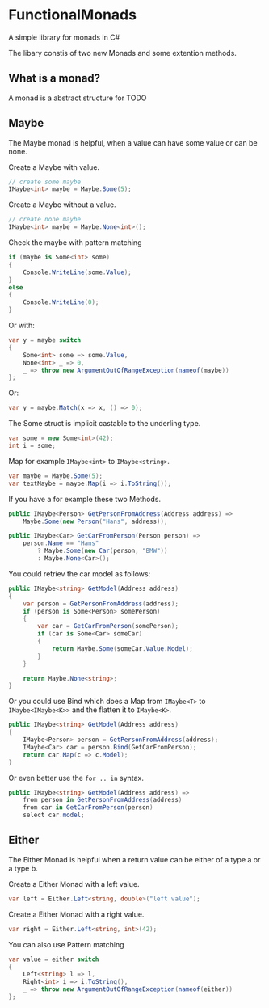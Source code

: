 # FunctionalMonads
A simple library for monads in C#

The libary constis of two new Monads and some extention methods.

## What is a monad?
A monad is a abstract structure for TODO

## Maybe
The Maybe monad is helpful, when a value can have some value or can be none.

Create a Maybe with value.
```csharp
// create some maybe
IMaybe<int> maybe = Maybe.Some(5);
```
Create a Maybe without a value.
```csharp
// create none maybe 
IMaybe<int> maybe = Maybe.None<int>();
```

Check the maybe with pattern matching
```csharp
if (maybe is Some<int> some)
{
    Console.WriteLine(some.Value);
}
else
{
    Console.WriteLine(0);
}
```
Or with:
```csharp
var y = maybe switch
{
    Some<int> some => some.Value,
    None<int> _ => 0,
    _ => throw new ArgumentOutOfRangeException(nameof(maybe))
};
```
Or:
```csharp
var y = maybe.Match(x => x, () => 0);
```
The Some struct is implicit castable to the underling type.
```csharp
var some = new Some<int>(42);
int i = some;
```
Map for example `IMaybe<int>` to `IMaybe<string>`.
```csharp
var maybe = Maybe.Some(5);
var textMaybe = maybe.Map(i => i.ToString());
```
If you have a for example these two Methods.
```csharp
public IMaybe<Person> GetPersonFromAddress(Address address) =>
    Maybe.Some(new Person("Hans", address));

public IMaybe<Car> GetCarFromPerson(Person person) =>
    person.Name == "Hans"
        ? Maybe.Some(new Car(person, "BMW"))
        : Maybe.None<Car>();
```
You could retriev the car model as follows:
```csharp
public IMaybe<string> GetModel(Address address)
{
    var person = GetPersonFromAddress(address);
    if (person is Some<Person> somePerson)
    {
        var car = GetCarFromPerson(somePerson);
        if (car is Some<Car> someCar)
        {
            return Maybe.Some(someCar.Value.Model);
        }
    }

    return Maybe.None<string>;
}
```
Or you could use Bind which does a Map from `IMaybe<T>` to `IMaybe<IMaybe<K>>` and the flatten it to `IMaybe<K>`.
```csharp
public IMaybe<string> GetModel(Address address)
{
    IMaybe<Person> person = GetPersonFromAddress(address);
    IMaybe<Car> car = person.Bind(GetCarFromPerson);
    return car.Map(c => c.Model);
}
```
Or even better use the `for .. in` syntax.
```csharp
public IMaybe<string> GetModel(Address address) =>
    from person in GetPersonFromAddress(address)
    from car in GetCarFromPerson(person)
    select car.model;
```

## Either
The Either Monad is helpful when a return value can be either of a type a or a type b.

Create a Either Monad with a left value.
```csharp
var left = Either.Left<string, double>("left value");
```
Create a Either Monad with a right value.
```csharp
var right = Either.Left<string, int>(42);
```
You can also use Pattern matching
```csharp
var value = either switch
{
    Left<string> l => l,
    Right<int> i => i.ToString(),
    _ => throw new ArgumentOutOfRangeException(nameof(either))
};
```